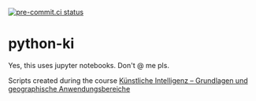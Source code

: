 [![pre-commit.ci status](https://results.pre-commit.ci/badge/github/jkittner/python-ki/master.svg)](https://results.pre-commit.ci/latest/github/jkittner/python-ki/master)
# python-ki

Yes, this uses jupyter notebooks. Don't @ me pls.

Scripts created during the course [Künstliche Intelligenz – Grundlagen und geographische Anwendungsbereiche](http://www.geographie.ruhr-uni-bochum.de/studium/modulfuehrer/wahlbereich-master/#c10272)
